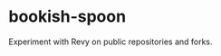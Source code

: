 # bookish-spoon

Experiment with Revy on public repositories and forks.

<!-- Needs to be improved -->
